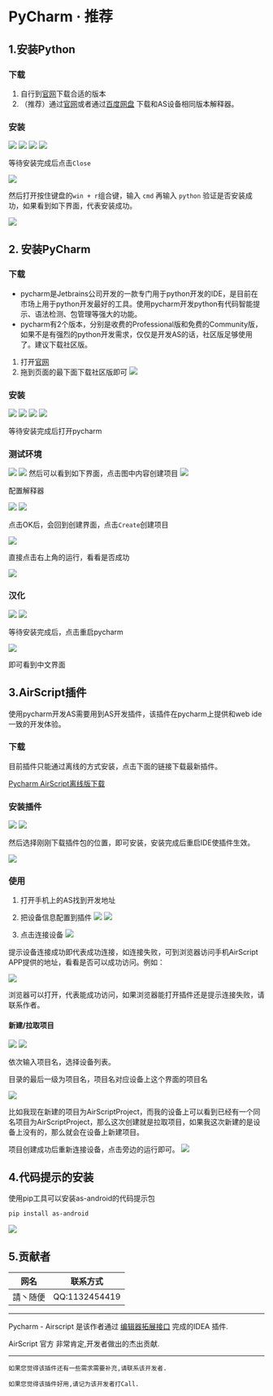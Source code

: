 
# PyCharm · 推荐

## 1.安装Python

### 下载

1. 自行到[官网](https://www.python.org/downloads/)下载合适的版本
2. （推荐）通过[官网](https://www.python.org/ftp/python/3.8.10/python-3.8.10-amd64.exe)或者通过[百度网盘](https://pan.baidu.com/s/1VVIscWwUVltYCAwdLiMSQw?pwd=yvw8) 下载和AS设备相同版本解释器。

### 安装
![](/img/tool/pycharm/20230812203420.png)
![](/img/tool/pycharm/20230812203453.png)
![](/img/tool/pycharm/20230812203513.png)
![](/img/tool/pycharm/20230812203559.png)

等待安装完成后点击`Close`

![](/img/tool/pycharm/20230812203705.png)

然后打开按住键盘的`win + r`组合键，输入 `cmd` 再输入 `python` 验证是否安装成功，如果看到如下界面，代表安装成功。

![](/img/tool/pycharm/20230812203828.png)
## 2. 安装PyCharm

### 下载
- pycharm是Jetbrains公司开发的一款专门用于python开发的IDE，是目前在市场上用于python开发最好的工具。使用pycharm开发python有代码智能提示、语法检测、包管理等强大的功能。
- pycharm有2个版本，分别是收费的Professional版和免费的Community版，如果不是有强烈的python开发需求，仅仅是开发AS的话，社区版足够使用了。建议下载社区版。

1. 打开[官网](https://www.jetbrains.com/pycharm/download/)
2. 拖到页面的最下面下载社区版即可
![](/img/tool/pycharm/20230812204132.png)

### 安装
![](/img/tool/pycharm/20230812204514.png)
![](/img/tool/pycharm/20230812204618.png)
![](/img/tool/pycharm/20230812204634.png)
![](/img/tool/pycharm/20230812204649.png)

等待安装完成后打开pycharm

### 测试环境
![](/img/tool/pycharm/20230812204844.png)
![](/img/tool/pycharm/20230812204906.png)
然后可以看到如下界面，点击图中内容创建项目
![](/img/tool/pycharm/20230812205050.png)

配置解释器

![](/img/tool/pycharm/20230812205244.png)
![](/img/tool/pycharm/20230812205323.png)

点击OK后，会回到创建界面，点击`Create`创建项目

![](/img/tool/pycharm/20230812205411.png)

直接点击右上角的运行，看看是否成功

![](/img/tool/pycharm/20230812205627.png)

### 汉化
![](/img/tool/pycharm/20230812210229.png)
![](/img/tool/pycharm/20230812210405.png)

等待安装完成后，点击重启pycharm

![](/img/tool/pycharm/20230812210539.png)

即可看到中文界面


## 3.AirScript插件

使用pycharm开发AS需要用到AS开发插件，该插件在pycharm上提供和web ide一致的开发体验。

### 下载
目前插件只能通过离线的方式安装，点击下面的链接下载最新插件。

[Pycharm AirScript离线版下载](https://pan.baidu.com/s/1UGM6ucM_Wn7X4RiAQm7q9g?pwd=pggv)
### 安装插件
![](/img/tool/pycharm/20230812211222.png)
![](/img/tool/pycharm/20230812211302.png)

然后选择刚刚下载插件包的位置，即可安装，安装完成后重启IDE使插件生效。

![](/img/tool/pycharm/20230812211403.png)

### 使用

1. 打开手机上的AS找到开发地址

2. 把设备信息配置到插件
![](/img/tool/pycharm/20230812213238.png)
![](/img/tool/pycharm/20230812213507.png)

3. 点击连接设备
![](/img/tool/pycharm/20230812213620.png)

提示设备连接成功即代表成功连接，如连接失败，可到浏览器访问手机AirScript APP提供的地址，看看是否可以成功访问。例如：

![](/img/tool/pycharm/20230812213726.png)

浏览器可以打开，代表能成功访问，如果浏览器能打开插件还是提示连接失败，请联系作者。

#### 新建/拉取项目
![](/img/tool/pycharm/20230812214033.png)
![](/img/tool/pycharm/20230812214357.png)

依次输入项目名，选择设备列表。

目录的最后一级为项目名，项目名对应设备上这个界面的项目名

![](/img/tool/pycharm/20230812214510.png)

比如我现在新建的项目为AirScriptProject，而我的设备上可以看到已经有一个同名项目为AirScriptProject，那么这次创建就是拉取项目，如果我这次新建的是设备上没有的，那么就会在设备上新建项目。

项目创建成功后重新连接设备，点击旁边的运行即可。
![](/img/tool/pycharm/20230812220133.png)

## 4.代码提示的安装
使用pip工具可以安装as-android的代码提示包
```bash
pip install as-android
```

![](/img/tool/pycharm/install_airscript_tip.jpg)

## 5.贡献者

| 网名        | 联系方式           |
| ------------- |:-------------:|
| 請丶随便        | QQ:1132454419           |

--- 

Pycharm - Airscript 是该作者通过 [编辑器拓展接口](./open.md) 完成的IDEA 插件.

AirScript 官方 非常肯定,开发者做出的杰出贡献.

---
    如果您觉得该插件还有一些需求需要补充,请联系该开发者.

    如果您觉得该插件好用,请记为该开发者打Call.


